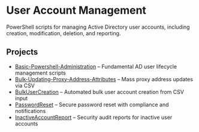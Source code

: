# User Account Management

PowerShell scripts for managing Active Directory user accounts, including creation, modification, deletion, and reporting.

## Projects
- [Basic-Powershell-Administration](./Basic-Powershell-Administration/) – Fundamental AD user lifecycle management scripts
- [Bulk-Updating-Proxy-Address-Attributes](./Bulk-Updating-Proxy-Address-Attributes/) – Mass proxy address updates via CSV
- [BulkUserCreation](./BulkUserCreation/) – Automated bulk user account creation from CSV input
- [PasswordReset](./PasswordReset/) – Secure password reset with compliance and notifications
- [InactiveAccountReport](./InactiveAccountReport/) – Security audit reports for inactive user accounts